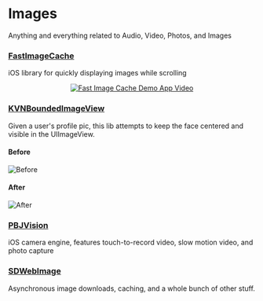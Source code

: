# Images

Anything and everything related to Audio, Video, Photos, and Images

### [FastImageCache](https://github.com/path/FastImageCache)
iOS library for quickly displaying images while scrolling

<p align="center">
    <a href="https://s3.amazonaws.com/fast-image-cache/readme-resources/demo-app-video.html"><img src="https://s3.amazonaws.com/fast-image-cache/readme-resources/demo-app-video-placeholder.png" alt="Fast Image Cache Demo App Video"></a>
</p>

### [KVNBoundedImageView](https://github.com/donnellyk/KVNBoundedImageView)
Given a user's profile pic, this lib attempts to keep the face centered and visible in the UIImageView.

#### Before

![Before](https://raw.github.com/donnellyk/KVNBoundedImageView/master/Assets/disabled.png)

#### After

![After](https://raw.github.com/donnellyk/KVNBoundedImageView/master/Assets/enabled.png)

### [PBJVision](https://github.com/piemonte/PBJVision)
iOS camera engine, features touch-to-record video, slow motion video, and photo capture

### [SDWebImage](https://github.com/rs/SDWebImage)

Asynchronous image downloads, caching, and a whole bunch of other stuff.
